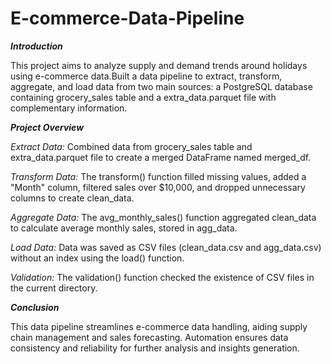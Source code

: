 # E-commerce-Data-Pipeline

_**Introduction**_

This project aims to analyze supply and demand trends around holidays using e-commerce data.Built a data pipeline to extract, transform, aggregate, and load data from two main sources: a PostgreSQL database containing grocery_sales table and a extra_data.parquet file with complementary information.

_**Project Overview**_

_Extract Data:_ Combined data from grocery_sales table and extra_data.parquet file to create a merged DataFrame named merged_df.

_Transform Data:_ The transform() function filled missing values, added a "Month" column, filtered sales over $10,000, and dropped unnecessary columns to create clean_data.

_Aggregate Data:_ The avg_monthly_sales() function aggregated clean_data to calculate average monthly sales, stored in agg_data.

_Load Data:_ Data was saved as CSV files (clean_data.csv and agg_data.csv) without an index using the load() function.

_Validation:_ The validation() function checked the existence of CSV files in the current directory.

_**Conclusion**_

This data pipeline streamlines e-commerce data handling, aiding supply chain management and sales forecasting. Automation ensures data consistency and reliability for further analysis and insights generation.
